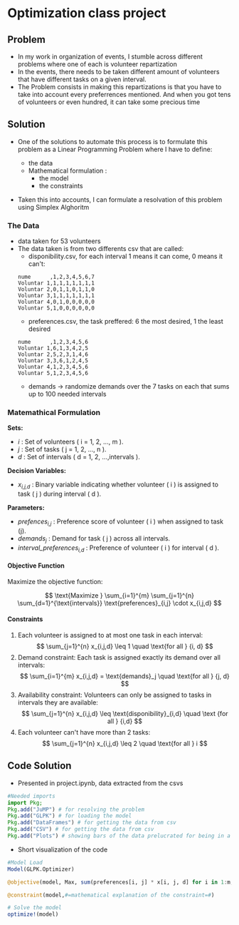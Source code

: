 # Optimization class project

## Problem

- In my work in organization of events, I stumble across different problems where one of each is volunteer repartization
- In the events, there needs to be taken different amount of volunteers that have different tasks on a given interval.
- The Problem consists in making this repartizations is that you have to take into account every preferrences mentioned. And when you got tens of volunteers or even hundred, it can take some precious time 

## Solution

- One of the solutions to automate this process is to formulate this problem as a Linear Programming Problem where I have to define:
    - the data 
    - Mathematical formulation :
        - the model
        - the constraints 

- Taken this into accounts, I can formulate a resolvation of this problem using Simplex Alghoritm

### The Data

- data taken for 53 volunteers
- The data taken is from two differents csv that are called:
    - disponibility.csv, for each interval 1 means it can come, 0 means it can't: 
    ```
    nume      ,1,2,3,4,5,6,7
    Voluntar 1,1,1,1,1,1,1,1
    Voluntar 2,0,1,1,0,1,1,0
    Voluntar 3,1,1,1,1,1,1,1
    Voluntar 4,0,1,0,0,0,0,0
    Voluntar 5,1,0,0,0,0,0,0
    ```
    - preferences.csv, the task preffered: 6 the most desired, 1 the least desired
    ```
    nume      ,1,2,3,4,5,6
    Voluntar 1,6,1,3,4,2,5
    Voluntar 2,5,2,3,1,4,6
    Voluntar 3,3,6,1,2,4,5
    Voluntar 4,1,2,3,4,5,6
    Voluntar 5,1,2,3,4,5,6
    ```
    - demands -> randomize demands over the 7 tasks on each that sums up to 100 needed intervals
### Matemathical Formulation

**Sets:**
- _i_ : Set of volunteers ( i = 1, 2, ..., m ).
- _j_ : Set of tasks ( j = 1, 2, ..., n ).
- _d_ : Set of intervals ( d = 1, 2, ...,intervals ).

**Decision Variables:**
- _x<sub>i,j,d</sub>_ : Binary variable indicating whether volunteer ( i ) is assigned to task ( j ) during interval ( d ).

**Parameters:**
- _prefences<sub>i,j</sub>_ : Preference score of volunteer ( i ) when assigned to task (j).
- _demands<sub>j</sub>_ : Demand for task ( j ) across all intervals.
- _interval_preferences<sub>i,d</sub>_ : Preference of volunteer \( i \) for interval \( d \).

#### Objective Function
Maximize the objective function:

$$
\text{Maximize }  \sum_{i=1}^{m} \sum_{j=1}^{n} \sum_{d=1}^{\text{intervals}} \text{preferences}_{i,j} \cdot x_{i,j,d}
$$

#### Constraints
1. Each volunteer is assigned to at most one task in each interval:
$$
\sum_{j=1}^{n} x_{i,j,d} \leq 1 \quad \text{for all } {i, d}
$$
2. Demand constraint: Each task is assigned exactly its demand over all intervals:
$$
\sum_{i=1}^{m} x_{i,j,d} = \text{demands}_j \quad \text{for all } {j, d}
$$
3. Availability constraint: Volunteers can only be assigned to tasks in intervals they are available:
$$
\sum_{j=1}^{n} x_{i,j,d} \leq \text{disponibility}_{i,d} \quad \text {for all } {i,d}
$$
4. Each volunteer can't have more than 2 tasks:
$$
\sum_{j=1}^{n} x_{i,j,d} \leq 2 \quad \text{for all } i
$$

## Code Solution
- Presented in project.ipynb, data extracted from the csvs
```julia
#Needed imports
import Pkg; 
Pkg.add("JuMP") # for resolving the problem
Pkg.add("GLPK") # for loading the model
Pkg.add("DataFrames") # for getting the data from csv
Pkg.add("CSV") # for getting the data from csv
Pkg.add("Plots") # showing bars of the data prelucrated for being in a better visualising way
```
- Short visualization of the code
```julia
#Model Load
Model(GLPK.Optimizer)

@objective(model, Max, sum(preferences[i, j] * x[i, j, d] for i in 1:m, j in 1:n, d in 1:intervals)) #define the objective

@constraint(model,#=mathematical explanation of the constraint=#)

# Solve the model
optimize!(model)

```


